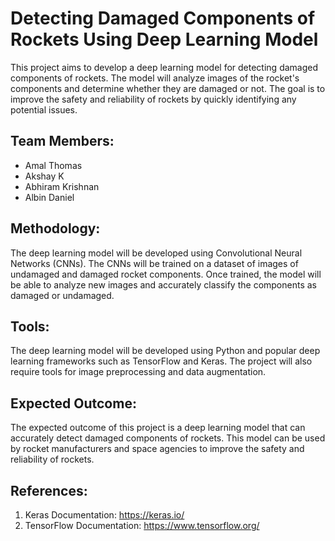 
# Detecting Damaged Components of Rockets Using Deep Learning Model

This project aims to develop a deep learning model for detecting damaged components of rockets. The model will analyze images of the rocket's components and determine whether they are damaged or not. The goal is to improve the safety and reliability of rockets by quickly identifying any potential issues.
## Team Members:

- Amal Thomas
- Akshay K
- Abhiram Krishnan
- Albin Daniel

## Methodology:

The deep learning model will be developed using Convolutional Neural Networks (CNNs). The CNNs will be trained on a dataset of images of undamaged and damaged rocket components. Once trained, the model will be able to analyze new images and accurately classify the components as damaged or undamaged.


## Tools:

The deep learning model will be developed using Python and popular deep learning frameworks such as TensorFlow and Keras. The project will also require tools for image preprocessing and data augmentation.

## Expected Outcome:

The expected outcome of this project is a deep learning model that can accurately detect damaged components of rockets. This model can be used by rocket manufacturers and space agencies to improve the safety and reliability of rockets.

## References:


1. Keras Documentation: https://keras.io/
2. TensorFlow Documentation: https://www.tensorflow.org/
